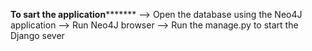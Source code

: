 **********To sart the application*****************
--> Open the database using the Neo4J application
--> Run Neo4J browser
--> Run the manage.py to start the Django sever 

